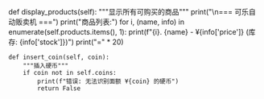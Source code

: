 def display_products(self):
        """显示所有可购买的商品"""
        print("\n=== 可乐自动贩卖机 ===")
        print("商品列表:")
        for i, (name, info) in enumerate(self.products.items(), 1):
            print(f"{i}. {name} - ¥{info['price']} (库存: {info['stock']})")
        print("=" * 20)
    
    def insert_coin(self, coin):
        """插入硬币"""
        if coin not in self.coins:
            print(f"错误: 无法识别面额 ¥{coin} 的硬币")
            return False
